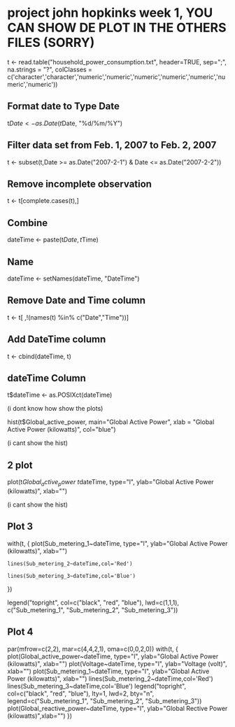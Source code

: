 # project john hopkinks week 1, YOU CAN SHOW DE PLOT IN THE OTHERS FILES (SORRY)

t <- read.table("household_power_consumption.txt", header=TRUE, sep=";", na.strings = "?", colClasses = c('character','character','numeric','numeric','numeric','numeric','numeric','numeric','numeric'))

## Format date to Type Date
t$Date <- as.Date(t$Date, "%d/%m/%Y")

## Filter data set from Feb. 1, 2007 to Feb. 2, 2007
t <- subset(t,Date >= as.Date("2007-2-1") & Date <= as.Date("2007-2-2"))

## Remove incomplete observation
t <- t[complete.cases(t),]

## Combine 
dateTime <- paste(t$Date, t$Time)

## Name 
dateTime <- setNames(dateTime, "DateTime")

## Remove Date and Time column
t <- t[ ,!(names(t) %in% c("Date","Time"))]

## Add DateTime column
t <- cbind(dateTime, t)

## dateTime Column
t$dateTime <- as.POSIXct(dateTime)


(i dont know how show the plots)


hist(t$Global_active_power, main="Global Active Power", xlab = "Global Active Power (kilowatts)", col="blue")

(i cant show the hist) 



## 2 plot
  plot(t$Global_active_power~t$dateTime, type="l", ylab="Global Active Power (kilowatts)", xlab="")




(i cant show the hist) 




## Plot 3
  with(t, {
    plot(Sub_metering_1~dateTime, type="l",
         ylab="Global Active Power (kilowatts)", xlab="")
         
    lines(Sub_metering_2~dateTime,col='Red')
    
    lines(Sub_metering_3~dateTime,col='Blue')
  })
  
  
  legend("topright", col=c("black", "red", "blue"), lwd=c(1,1,1), 
         c("Sub_metering_1", "Sub_metering_2", "Sub_metering_3"))





## Plot 4
  par(mfrow=c(2,2), mar=c(4,4,2,1), oma=c(0,0,2,0))
  with(t, {
    plot(Global_active_power~dateTime, type="l", 
         ylab="Global Active Power (kilowatts)", xlab="")
    plot(Voltage~dateTime, type="l", 
         ylab="Voltage (volt)", xlab="")
    plot(Sub_metering_1~dateTime, type="l", 
         ylab="Global Active Power (kilowatts)", xlab="")
    lines(Sub_metering_2~dateTime,col='Red')
    lines(Sub_metering_3~dateTime,col='Blue')
    legend("topright", col=c("black", "red", "blue"), lty=1, lwd=2, bty="n",
           legend=c("Sub_metering_1", "Sub_metering_2", "Sub_metering_3"))
    plot(Global_reactive_power~dateTime, type="l", 
         ylab="Global Rective Power (kilowatts)",xlab="")
  })


